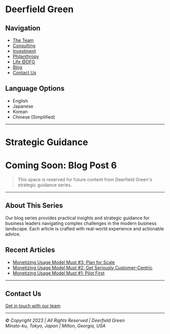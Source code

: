 # Deerfield Green

## Navigation
- [The Team](team.md)
- [Consulting](consulting.md)
- [Investment](investment.md)
- [Philanthropy](philanthropy.md)
- [Life @DFG](life.md)
- [Blog](blog.md)
- [Contact Us](contact.md)

## Language Options
- English
- Japanese
- Korean
- Chinese (Simplified)

---

# Strategic Guidance

# Coming Soon: Blog Post 6

> This space is reserved for future content from Deerfield Green's strategic guidance series.

---

## About This Series

Our blog series provides practical insights and strategic guidance for business leaders navigating complex challenges in the modern business landscape. Each article is crafted with real-world experience and actionable advice.

## Recent Articles

- [Monetizing Usage Model Must #3: Plan for Scale](blog3.md)
- [Monetizing Usage Model Must #2: Get Seriously Customer-Centric](blog2.md)
- [Monetizing Usage Model Must #1: Pilot First](blog1.md)

---

## Contact Us
[Get in touch with our team](contact.md)

---

*© Copyright 2023 | All Rights Reserved | Deerfield Green*  
*Minato-ku, Tokyo, Japan | Milton, Georgia, USA*
